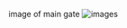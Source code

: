 image of main gate
![images](https://github.com/user-attachments/assets/d2feff0e-c28f-462c-8c25-59aed12178cf)